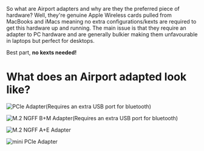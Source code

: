 So what are Airport adapters and why are they the preferred piece of hardware? Well, they're genuine Apple Wireless cards pulled from MacBooks and iMacs meaning no extra configurations/kexts are required to get this hardware up and running. The main issue is that they require an adapter to PC hardware and are generally bulkier making them unfavourable in laptops but perfect for desktops.

Best part, **no kexts needed!**

# What does an Airport adapted look like?

![PCIe Adapter(Requires an extra USB port for bluetooth)](https://i.imgur.com/AUtNhiB.jpg)

![M.2 NGFF B+M Adapter(Requires an extra USB port for bluetooth)](https://i.imgur.com/MNt8xqq.jpg)

![M.2 NGFF A+E Adapter](https://i.imgur.com/NLUpEl3.jpg)

![mini PCIe Adapter](https://i.imgur.com/wRaFDLt.jpg)
